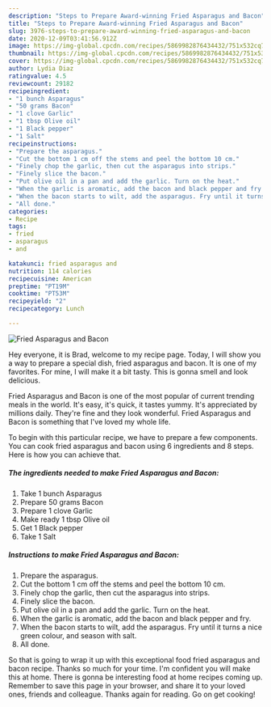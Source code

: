 ```yaml
---
description: "Steps to Prepare Award-winning Fried Asparagus and Bacon"
title: "Steps to Prepare Award-winning Fried Asparagus and Bacon"
slug: 3976-steps-to-prepare-award-winning-fried-asparagus-and-bacon
date: 2020-12-09T03:41:56.912Z
image: https://img-global.cpcdn.com/recipes/5869982876434432/751x532cq70/fried-asparagus-and-bacon-recipe-main-photo.jpg
thumbnail: https://img-global.cpcdn.com/recipes/5869982876434432/751x532cq70/fried-asparagus-and-bacon-recipe-main-photo.jpg
cover: https://img-global.cpcdn.com/recipes/5869982876434432/751x532cq70/fried-asparagus-and-bacon-recipe-main-photo.jpg
author: Lydia Diaz
ratingvalue: 4.5
reviewcount: 29182
recipeingredient:
- "1 bunch Asparagus"
- "50 grams Bacon"
- "1 clove Garlic"
- "1 tbsp Olive oil"
- "1 Black pepper"
- "1 Salt"
recipeinstructions:
- "Prepare the asparagus."
- "Cut the bottom 1 cm off the stems and peel the bottom 10 cm."
- "Finely chop the garlic, then cut the asparagus into strips."
- "Finely slice the bacon."
- "Put olive oil in a pan and add the garlic. Turn on the heat."
- "When the garlic is aromatic, add the bacon and black pepper and fry."
- "When the bacon starts to wilt, add the asparagus. Fry until it turns a nice green colour, and season with salt."
- "All done."
categories:
- Recipe
tags:
- fried
- asparagus
- and

katakunci: fried asparagus and 
nutrition: 114 calories
recipecuisine: American
preptime: "PT19M"
cooktime: "PT53M"
recipeyield: "2"
recipecategory: Lunch

---
```



![Fried Asparagus and Bacon](https://img-global.cpcdn.com/recipes/5869982876434432/751x532cq70/fried-asparagus-and-bacon-recipe-main-photo.jpg)

Hey everyone, it is Brad, welcome to my recipe page. Today, I will show you a way to prepare a special dish, fried asparagus and bacon. It is one of my favorites. For mine, I will make it a bit tasty. This is gonna smell and look delicious.



Fried Asparagus and Bacon is one of the most popular of current trending meals in the world. It's easy, it's quick, it tastes yummy. It's appreciated by millions daily. They're fine and they look wonderful. Fried Asparagus and Bacon is something that I've loved my whole life.


To begin with this particular recipe, we have to prepare a few components. You can cook fried asparagus and bacon using 6 ingredients and 8 steps. Here is how you can achieve that.

<!--inarticleads1-->

##### The ingredients needed to make Fried Asparagus and Bacon:

1. Take 1 bunch Asparagus
1. Prepare 50 grams Bacon
1. Prepare 1 clove Garlic
1. Make ready 1 tbsp Olive oil
1. Get 1 Black pepper
1. Take 1 Salt




<!--inarticleads2-->

##### Instructions to make Fried Asparagus and Bacon:

1. Prepare the asparagus.
1. Cut the bottom 1 cm off the stems and peel the bottom 10 cm.
1. Finely chop the garlic, then cut the asparagus into strips.
1. Finely slice the bacon.
1. Put olive oil in a pan and add the garlic. Turn on the heat.
1. When the garlic is aromatic, add the bacon and black pepper and fry.
1. When the bacon starts to wilt, add the asparagus. Fry until it turns a nice green colour, and season with salt.
1. All done.




So that is going to wrap it up with this exceptional food fried asparagus and bacon recipe. Thanks so much for your time. I'm confident you will make this at home. There is gonna be interesting food at home recipes coming up. Remember to save this page in your browser, and share it to your loved ones, friends and colleague. Thanks again for reading. Go on get cooking!
